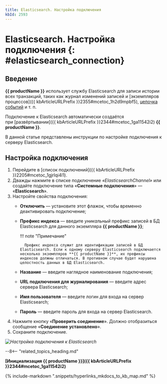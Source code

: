 ```yaml
---
title: Elasticsearch. Настройка подключения
kbId: 2593
---
```


# Elasticsearch. Настройка подключения {: #elasticsearch_connection}

## Введение

**{{ productName }}** использует службу Elasticsearch для записи истории всех транзакций, таких как журнал изменений записей и [экземпляров процессов]({{ kbArticleURLPrefix }}2355#mcetoc_1h2d9mpbf5), [цепочка событий](logs.md#просмотр-цепочки-событий) и т. п.

Подключение к Elasticsearch автоматически создаётся при [развёртывании]({{ kbArticleURLPrefix }}2344#mcetoc_1ga11542i2) **{{ productName }}**.

В данной статье представлены инструкции по настройке подключения к серверу Elasticsearch.

## Настройка подключения

1. Перейдите в [список подключений]({{ kbArticleURLPrefix }}2205#mcetoc_1gjrlqi4l1).
2. Дважды нажмите в списке подключение _«ElasticsearchChannel»_ или создайте подключение типа «**Системные подключения**» — «**Elasticsearch**».
3. Настройте свойства подключения:  
    - **Отключить** — установите этот флажок, чтобы временно деактивировать подключение;
    - **Префикс индекса** — введите _уникальный_ префикс записей в БД Elasticsearch для данного экземпляра **{{ productName }}**;

        !!! note "Примечание"

            Префикс индекса служит для идентификации записей в БД Elasticsearch. Если к одному серверу Elasticsearch подключается несколько экземпляров **{{ productName }}**, их префиксы индексов должны отличаться. В противном случае будет нарушена целостность данных в БД Elasticsearch.

    - **Название** — введите наглядное наименование подключения;
    - **URL подключения для журналирования** — введите адрес сервера Elasticsearch;
    - **Имя пользователя** — введите логин для входа на сервер Elasticsearch;
    - **Пароль** — введите пароль для входа на сервер Elasticsearch.
4. Нажмите кнопку «**Проверить соединение**». Должно отобразиться сообщение «**Соединение установлено**».
5. Сохраните подключение.

_![Настройка подключения к Elasticsearch](elasticsearch_connection_settings.png)_

--8<-- "related_topics_heading.md"

**[Инициализация {{ productName }}]({{ kbArticleURLPrefix }}2344#mcetoc_1ga11542i2)**

{%
include-markdown ".snippets/hyperlinks_mkdocs_to_kb_map.md"
%}
